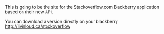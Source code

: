 This is going to be the site for the Stackoverflow.com Blackberry application based on their new API.

You can download a version directly on your blackberry http://livinloud.ca/stackoverflow
